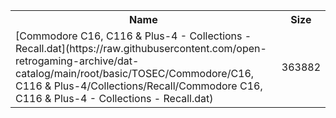 <table>
<tr><th>Name</th><th>Size</th></tr>
<tr><td>
[Commodore C16, C116 & Plus-4 - Collections - Recall.dat](https://raw.githubusercontent.com/open-retrogaming-archive/dat-catalog/main/root/basic/TOSEC/Commodore/C16, C116 & Plus-4/Collections/Recall/Commodore C16, C116 & Plus-4 - Collections - Recall.dat)
</td><td>363882</td></tr>
</table>
